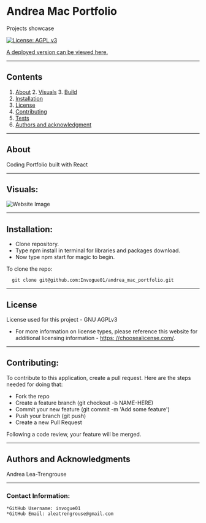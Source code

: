 # Andrea Mac Portfolio

Projects showcase

[![License: AGPL v3](https://img.shields.io/badge/License-AGPL%20v3-blue.svg)](https://www.gnu.org/licenses/agpl-3.0)

[A deployed version can be viewed here.](https://invogue01.github.io/andrea_mac_portfolio/)

---

## Contents

1. [About](#about) 2. [Visuals](#visuals) 3. [Build](#build)
2. [Installation](#installation)
3. [License](#license)
4. [Contributing](#contributing)
5. [Tests](#tests)
6. [Authors and acknowledgment](#authors%20and%20acknowledgment)

---

## About

Coding Portfolio built with React

---

## Visuals:

![Website Image](/src/images/portfolioimg.png)

---

## Installation:

- Clone repository.
- Type npm install in terminal for libraries and packages download.
- Now type npm start for magic to begin.

To clone the repo:

      git clone git@github.com:Invogue01/andrea_mac_portfolio.git

---

## License

License used for this project - GNU AGPLv3

- For more information on license types, please reference this website
  for additional licensing information - [https: //choosealicense.com/](https://choosealicense.com/).

---

## Contributing:

To contribute to this application, create a pull request.
Here are the steps needed for doing that:

- Fork the repo
- Create a feature branch (git checkout -b NAME-HERE)
- Commit your new feature (git commit -m 'Add some feature')
- Push your branch (git push)
- Create a new Pull Request

Following a code review, your feature will be merged.

---

## Authors and Acknowledgments

Andrea Lea-Trengrouse

---

### Contact Information:

    *GitHub Username: invogue01
    *GitHub Email: aleatrengrouse@gmail.com
